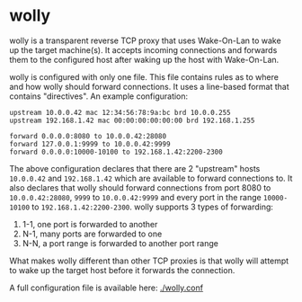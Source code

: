 # wolly

wolly is a transparent reverse TCP proxy that uses Wake-On-Lan to wake up the
target machine(s). It accepts incoming connections and forwards them to the
configured host after waking up the host with Wake-On-Lan.

wolly is configured with only one file. This file contains rules as to where and
how wolly should forward connections. It uses a line-based format that contains
"directives". An example configuration:

```
upstream 10.0.0.42 mac 12:34:56:78:9a:bc brd 10.0.0.255
upstream 192.168.1.42 mac 00:00:00:00:00:00 brd 192.168.1.255

forward 0.0.0.0:8080 to 10.0.0.42:28080
forward 127.0.0.1:9999 to 10.0.0.42:9999
forward 0.0.0.0:10000-10100 to 192.168.1.42:2200-2300
```

The above configuration declares that there are 2 "upstream" hosts
`10.0.0.42` and `192.168.1.42` which are available to forward connections
to. It also declares that wolly should forward connections from port 8080 to
`10.0.0.42:28080`, `9999` to `10.0.0.42:9999` and every port in the range
`10000-10100` to `192.168.1.42:2200-2300`. wolly supports 3 types of forwarding:

  1. 1-1, one port is forwarded to another
  2. N-1, many ports are forwarded to one
  3. N-N, a port range is forwarded to another port range

What makes wolly different than other TCP proxies is that wolly will attempt to
wake up the target host before it forwards the connection.

A full configuration file is available here: [./wolly.conf](./wolly.conf)

